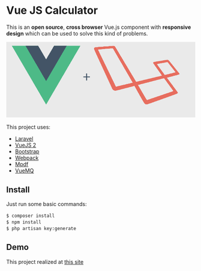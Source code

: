 # Vue JS Calculator

This is an **open source**, **cross browser**
Vue.js component with **responsive design** which can be used to solve this kind of problems.

![screenshot](public/uploads/git-logo.png)

This project uses:
- [Laravel](https://laravel.com/)
- [VueJS 2](https://vuejs.org/)
- [Bootstrap](https://getbootstrap.com/)
- [Webpack](https://webpack.js.org/)
- [Mpdf](https://github.com/mpdf/mpdf)
- [VueMQ](https://www.npmjs.com/package/vue-mq)

## Install
Just run some basic commands:
```bash
$ composer install
$ npm install
$ php artisan key:generate
```


## Demo
This project realized at
[this site](https://ekfgroup.com/programs/master-tool/lightning-protection)